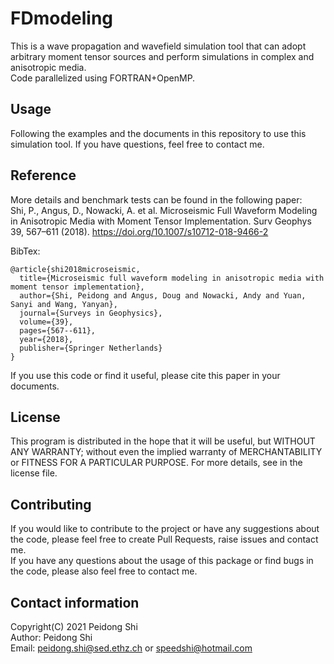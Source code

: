 # FDmodeling

This is a wave propagation and wavefield simulation tool that can adopt arbitrary moment tensor sources and perform simulations in complex and anisotropic media.  
Code parallelized using FORTRAN+OpenMP.

## Usage
Following the examples and the documents in this repository to use this simulation tool. If you have questions, feel free to contact me.

## Reference 
More details and benchmark tests can be found in the following paper:  
Shi, P., Angus, D., Nowacki, A. et al. Microseismic Full Waveform Modeling in Anisotropic Media with Moment Tensor Implementation. Surv Geophys 39, 567–611 (2018). https://doi.org/10.1007/s10712-018-9466-2

BibTex:
```
@article{shi2018microseismic,
  title={Microseismic full waveform modeling in anisotropic media with moment tensor implementation},
  author={Shi, Peidong and Angus, Doug and Nowacki, Andy and Yuan, Sanyi and Wang, Yanyan},
  journal={Surveys in Geophysics},
  volume={39},
  pages={567--611},
  year={2018},
  publisher={Springer Netherlands}
}
```

If you use this code or find it useful, please cite this paper in your documents.


## License 
This program is distributed in the hope that it will be useful, but WITHOUT ANY WARRANTY; without even the implied warranty of MERCHANTABILITY or FITNESS FOR A PARTICULAR PURPOSE. For more details, see in the license file.

## Contributing
If you would like to contribute to the project or have any suggestions about the code, please feel free to create Pull Requests, raise issues and contact me.  
If you have any questions about the usage of this package or find bugs in the code, please also feel free to contact me.

## Contact information 
Copyright(C) 2021 Peidong Shi  
Author: Peidong Shi  
Email: peidong.shi@sed.ethz.ch or speedshi@hotmail.com
